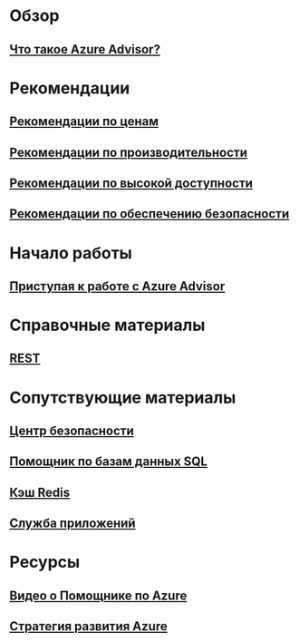 

# Обзор


## [Что такое Azure Advisor?](advisor-overview.md)



# Рекомендации


## [Рекомендации по ценам](advisor-cost-recommendations.md)


## [Рекомендации по производительности](advisor-performance-recommendations.md)


## [Рекомендации по высокой доступности](advisor-high-availability-recommendations.md)


## [Рекомендации по обеспечению безопасности](advisor-security-recommendations.md)



# Начало работы


## [Приступая к работе с Azure Advisor](advisor-get-started.md)



# Справочные материалы


## [REST](https://docs.microsoft.com/rest/api/advisor)



# Сопутствующие материалы


## [Центр безопасности](https://azure.microsoft.com/services/security-center/)


## [Помощник по базам данных SQL](https://azure.microsoft.com/documentation/articles/sql-database-advisor/)


## [Кэш Redis](https://azure.microsoft.com/documentation/articles/cache-configure/#redis-cache-advisor)


## [Служба приложений](https://azure.microsoft.com/documentation/articles/app-service-best-practices/)



# Ресурсы


## [Видео о Помощнике по Azure](https://azure.microsoft.com/en-us/resources/videos/index/?services=advisor)


## [Стратегия развития Azure](https://azure.microsoft.com/roadmap/)

